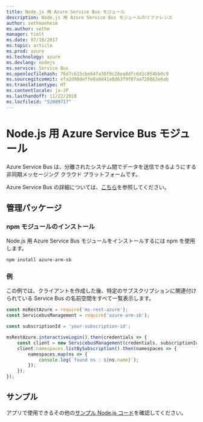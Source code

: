 ```yaml
---
title: Node.js 用 Azure Service Bus モジュール
description: Node.js 用 Azure Service Bus モジュールのリファレンス
author: sethmanheim
ms.author: sethm
manager: timlt
ms.date: 07/18/2017
ms.topic: article
ms.prod: azure
ms.technology: azure
ms.devlang: nodejs
ms.service: Service Bus
ms.openlocfilehash: 76d7c615cbe64fa38f9c28ea8dfc6d1c854bb0c9
ms.sourcegitcommit: efa2d98deffe8a0d41a8d63f9f07aa720862e6ab
ms.translationtype: HT
ms.contentlocale: ja-JP
ms.lasthandoff: 11/22/2018
ms.locfileid: "52089717"
---
```

# <a name="azure-service-bus-modules-for-nodejs"></a>Node.js 用 Azure Service Bus モジュール

Azure Service Bus は、分離されたシステム間でデータを送信できるようにする非同期メッセージング クラウド プラットフォームです。

Azure Service Bus の詳細については、[こちら](https://docs.microsoft.com/azure/service-bus-messaging/service-bus-messaging-overview)を参照してください。

## <a name="management-package"></a>管理パッケージ

### <a name="install-the-npm-module"></a>npm モジュールのインストール

Node.js 用 Azure Service Bus モジュールをインストールするには npm を使用します。

```bash
npm install azure-arm-sb
```

### <a name="example"></a>例

この例では、クライアントを作成した後、特定のサブスクリプションに関連付けられている Service Bus の名前空間をすべて一覧表示します。

```javascript
const msRestAzure = require('ms-rest-azure');
const ServicebusManagement = require('azure-arm-sb');

const subscriptionId = 'your-subscription-id';

msRestAzure.interactiveLogin().then(credentials => {
    const client = new ServicebusManagement(credentials, subscriptionId);
    client.namespaces.listBySubscription().then(namespaces => {
        namespaces.map(ns => {
            console.log(`found ns : ${ns.name}`);
        });
    });
});
```

## <a name="samples"></a>サンプル

アプリで使用できるその他の[サンプル Node.js コード](https://azure.microsoft.com/resources/samples/?platform=nodejs)を確認してください。
